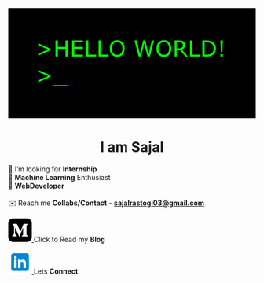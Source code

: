 
<img src="https://github.com/r-sajal/r-sajal/blob/master/hi.gif" width="1000" heigth="1000" />


<h1 align="center">I am Sajal</h1>

🤔 I’m looking for **Internship** <br>
🤖 **Machine Learning** Enthusiast<br>
🤘 **WebDeveloper** <br>
<br>
✉️ Reach me **Collabs/Contact** - **sajalrastogi03@gmail.com** <br>
<br>
<a href = "https://medium.com/@rsajal"> <img src = "https://github.com/r-sajal/r-sajal/blob/master/iconmonstr-medium-3.svg" height="48px" width="48px"> </a> Click to Read my **Blog**<br>

<a href = "https://medium.com/@rsajal"> <img src = "https://github.com/r-sajal/r-sajal/blob/master/icons8-linkedin.svg" height="48px" width="48px"> </a> Lets **Connect**<br>



 
